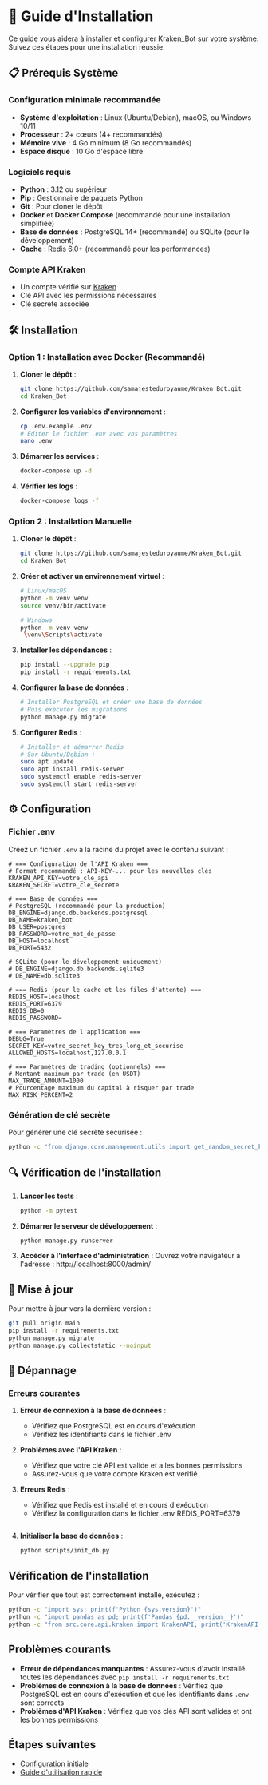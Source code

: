 # 🚀 Guide d'Installation

Ce guide vous aidera à installer et configurer Kraken_Bot sur votre système. Suivez ces étapes pour une installation réussie.

## 📋 Prérequis Système

### Configuration minimale recommandée
- **Système d'exploitation** : Linux (Ubuntu/Debian), macOS, ou Windows 10/11
- **Processeur** : 2+ cœurs (4+ recommandés)
- **Mémoire vive** : 4 Go minimum (8 Go recommandés)
- **Espace disque** : 10 Go d'espace libre

### Logiciels requis
- **Python** : 3.12 ou supérieur
- **Pip** : Gestionnaire de paquets Python
- **Git** : Pour cloner le dépôt
- **Docker** et **Docker Compose** (recommandé pour une installation simplifiée)
- **Base de données** : PostgreSQL 14+ (recommandé) ou SQLite (pour le développement)
- **Cache** : Redis 6.0+ (recommandé pour les performances)

### Compte API Kraken
- Un compte vérifié sur [Kraken](https://www.kraken.com/)
- Clé API avec les permissions nécessaires
- Clé secrète associée

## 🛠 Installation

### Option 1 : Installation avec Docker (Recommandé)

1. **Cloner le dépôt** :
   ```bash
   git clone https://github.com/samajesteduroyaume/Kraken_Bot.git
   cd Kraken_Bot
   ```

2. **Configurer les variables d'environnement** :
   ```bash
   cp .env.example .env
   # Éditer le fichier .env avec vos paramètres
   nano .env
   ```

3. **Démarrer les services** :
   ```bash
   docker-compose up -d
   ```

4. **Vérifier les logs** :
   ```bash
   docker-compose logs -f
   ```

### Option 2 : Installation Manuelle

1. **Cloner le dépôt** :
   ```bash
   git clone https://github.com/samajesteduroyaume/Kraken_Bot.git
   cd Kraken_Bot
   ```

2. **Créer et activer un environnement virtuel** :
   ```bash
   # Linux/macOS
   python -m venv venv
   source venv/bin/activate
   
   # Windows
   python -m venv venv
   .\venv\Scripts\activate
   ```

3. **Installer les dépendances** :
   ```bash
   pip install --upgrade pip
   pip install -r requirements.txt
   ```

4. **Configurer la base de données** :
   ```bash
   # Installer PostgreSQL et créer une base de données
   # Puis exécuter les migrations
   python manage.py migrate
   ```

5. **Configurer Redis** :
   ```bash
   # Installer et démarrer Redis
   # Sur Ubuntu/Debian :
   sudo apt update
   sudo apt install redis-server
   sudo systemctl enable redis-server
   sudo systemctl start redis-server
   ```

## ⚙️ Configuration

### Fichier .env

Créez un fichier `.env` à la racine du projet avec le contenu suivant :

```env
# === Configuration de l'API Kraken ===
# Format recommandé : API-KEY-... pour les nouvelles clés
KRAKEN_API_KEY=votre_cle_api
KRAKEN_SECRET=votre_cle_secrete

# === Base de données ===
# PostgreSQL (recommandé pour la production)
DB_ENGINE=django.db.backends.postgresql
DB_NAME=kraken_bot
DB_USER=postgres
DB_PASSWORD=votre_mot_de_passe
DB_HOST=localhost
DB_PORT=5432

# SQLite (pour le développement uniquement)
# DB_ENGINE=django.db.backends.sqlite3
# DB_NAME=db.sqlite3

# === Redis (pour le cache et les files d'attente) ===
REDIS_HOST=localhost
REDIS_PORT=6379
REDIS_DB=0
REDIS_PASSWORD=

# === Paramètres de l'application ===
DEBUG=True
SECRET_KEY=votre_secret_key_tres_long_et_securise
ALLOWED_HOSTS=localhost,127.0.0.1

# === Paramètres de trading (optionnels) ===
# Montant maximum par trade (en USDT)
MAX_TRADE_AMOUNT=1000
# Pourcentage maximum du capital à risquer par trade
MAX_RISK_PERCENT=2
```

### Génération de clé secrète

Pour générer une clé secrète sécurisée :
```bash
python -c "from django.core.management.utils import get_random_secret_key; print(get_random_secret_key())"
```

## 🔍 Vérification de l'installation

1. **Lancer les tests** :
   ```bash
   python -m pytest
   ```

2. **Démarrer le serveur de développement** :
   ```bash
   python manage.py runserver
   ```

3. **Accéder à l'interface d'administration** :
   Ouvrez votre navigateur à l'adresse : http://localhost:8000/admin/

## 🔄 Mise à jour

Pour mettre à jour vers la dernière version :

```bash
git pull origin main
pip install -r requirements.txt
python manage.py migrate
python manage.py collectstatic --noinput
```

## 🚨 Dépannage

### Erreurs courantes

1. **Erreur de connexion à la base de données** :
   - Vérifiez que PostgreSQL est en cours d'exécution
   - Vérifiez les identifiants dans le fichier .env

2. **Problèmes avec l'API Kraken** :
   - Vérifiez que votre clé API est valide et a les bonnes permissions
   - Assurez-vous que votre compte Kraken est vérifié

3. **Erreurs Redis** :
   - Vérifiez que Redis est installé et en cours d'exécution
   - Vérifiez la configuration dans le fichier .env
   REDIS_PORT=6379
   ```

5. **Initialiser la base de données** :
   ```bash
   python scripts/init_db.py
   ```

## Vérification de l'installation

Pour vérifier que tout est correctement installé, exécutez :

```bash
python -c "import sys; print(f'Python {sys.version}')"
python -c "import pandas as pd; print(f'Pandas {pd.__version__}')"
python -c "from src.core.api.kraken import KrakenAPI; print('KrakenAPI importé avec succès')"
```

## Problèmes courants

- **Erreur de dépendances manquantes** : Assurez-vous d'avoir installé toutes les dépendances avec `pip install -r requirements.txt`
- **Problèmes de connexion à la base de données** : Vérifiez que PostgreSQL est en cours d'exécution et que les identifiants dans `.env` sont corrects
- **Problèmes d'API Kraken** : Vérifiez que vos clés API sont valides et ont les bonnes permissions

## Étapes suivantes

- [Configuration initiale](configuration.md)
- [Guide d'utilisation rapide](../user_guide/overview.md)
